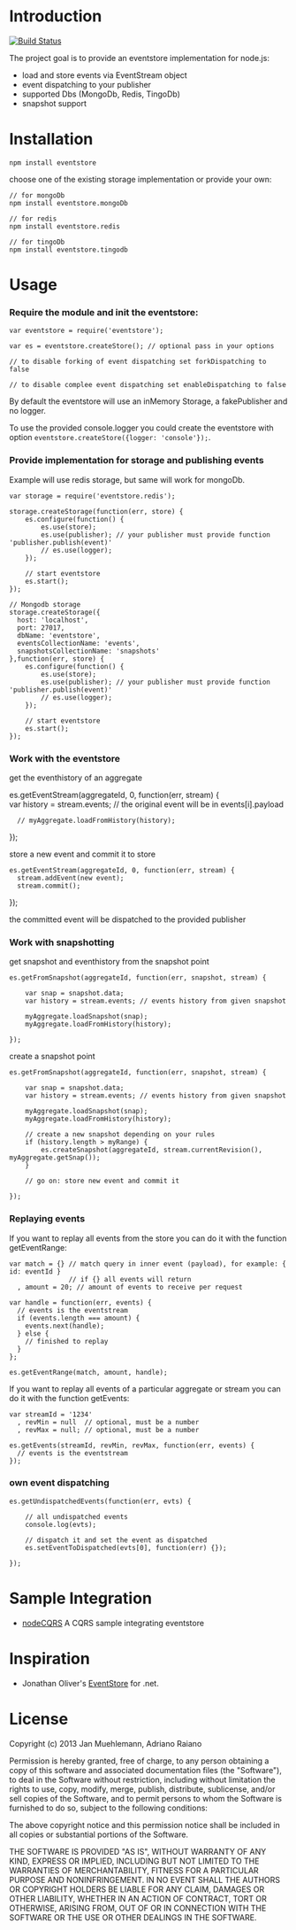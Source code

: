 # Introduction

[![Build Status](https://secure.travis-ci.org/KABA-CCEAC/nodeEventStore.png)](http://travis-ci.org/KABA-CCEAC/nodeEventStore)

The project goal is to provide an eventstore implementation for node.js:

- load and store events via EventStream object
- event dispatching to your publisher
- supported Dbs (MongoDb, Redis, TingoDb)
- snapshot support

# Installation

	npm install eventstore

choose one of the existing storage implementation or provide your own:

	// for mongoDb
	npm install eventstore.mongoDb

	// for redis
	npm install eventstore.redis

	// for tingoDb
	npm install eventstore.tingodb

# Usage

### Require the module and init the eventstore:

	var eventstore = require('eventstore');

	var es = eventstore.createStore(); // optional pass in your options
																		 // to disable forking of event dispatching set forkDispatching to false
																		 // to disable complee event dispatching set enableDispatching to false

By default the eventstore will use an inMemory Storage, a fakePublisher and no logger.

To use the provided console.logger you could create the eventstore 
with option `eventstore.createStore({logger: 'console'});`.

### Provide implementation for storage and publishing events

Example will use redis storage, but same will work for mongoDb.

	var storage = require('eventstore.redis');

	storage.createStorage(function(err, store) {
	    es.configure(function() {
	        es.use(store);
	        es.use(publisher); // your publisher must provide function 'publisher.publish(event)'
	        // es.use(logger);
	    });

	    // start eventstore
	    es.start();
	});
	
	// Mongodb storage
	storage.createStorage({
      host: 'localhost',
      port: 27017,
      dbName: 'eventstore',
      eventsCollectionName: 'events',
      snapshotsCollectionName: 'snapshots'
	},function(err, store) {
	    es.configure(function() {
	        es.use(store);
	        es.use(publisher); // your publisher must provide function 'publisher.publish(event)'
	        // es.use(logger);
	    });

	    // start eventstore
	    es.start();
	});

### Work with the eventstore

get the eventhistory of an aggregate

  es.getEventStream(aggregateId, 0, function(err, stream) {                    
      var history = stream.events; // the original event will be in events[i].payload

      // myAggregate.loadFromHistory(history);
  });

store a new event and commit it to store

	es.getEventStream(aggregateId, 0, function(err, stream) {                    
  	  stream.addEvent(new event);
      stream.commit();
  });

the committed event will be dispatched to the provided publisher

### Work with snapshotting

get snapshot and eventhistory from the snapshot point

	es.getFromSnapshot(aggregateId, function(err, snapshot, stream) {
		
		var snap = snapshot.data;
		var history = stream.events; // events history from given snapshot

		myAggregate.loadSnapshot(snap);
		myAggregate.loadFromHistory(history);

	});

create a snapshot point

	es.getFromSnapshot(aggregateId, function(err, snapshot, stream) {
		
		var snap = snapshot.data;
		var history = stream.events; // events history from given snapshot

		myAggregate.loadSnapshot(snap);
		myAggregate.loadFromHistory(history);

		// create a new snapshot depending on your rules
		if (history.length > myRange) {
			es.createSnapshot(aggregateId, stream.currentRevision(), myAggregate.getSnap());
		}

		// go on: store new event and commit it

	});

### Replaying events

If you want to replay all events from the store you can do it with the function getEventRange:

	var match = {} // match query in inner event (payload), for example: { id: eventId }
                   // if {} all events will return
      , amount = 20; // amount of events to receive per request

	var handle = function(err, events) {
	  // events is the eventstream
	  if (events.length === amount) {
	    events.next(handle);
	  } else {
	    // finished to replay
	  }
	};

	es.getEventRange(match, amount, handle);


If you want to replay all events of a particular aggregate or stream you can do it with the function getEvents:

	var streamId = '1234'
	  , revMin = null  // optional, must be a number
	  , revMax = null; // optional, must be a number

	es.getEvents(streamId, revMin, revMax, function(err, events) {
	  // events is the eventstream
	});

### own event dispatching

	es.getUndispatchedEvents(function(err, evts) {
		
		// all undispatched events
		console.log(evts);

		// dispatch it and set the event as dispatched
		es.setEventToDispatched(evts[0], function(err) {});

	});


# Sample Integration

- [nodeCQRS](https://github.com/jamuhl/nodeCQRS) A CQRS sample integrating eventstore

# Inspiration

- Jonathan Oliver's [EventStore](https://github.com/joliver/EventStore) for .net.

# License

Copyright (c) 2013 Jan Muehlemann, Adriano Raiano

Permission is hereby granted, free of charge, to any person obtaining a copy
of this software and associated documentation files (the "Software"), to deal
in the Software without restriction, including without limitation the rights
to use, copy, modify, merge, publish, distribute, sublicense, and/or sell
copies of the Software, and to permit persons to whom the Software is
furnished to do so, subject to the following conditions:

The above copyright notice and this permission notice shall be included in
all copies or substantial portions of the Software.

THE SOFTWARE IS PROVIDED "AS IS", WITHOUT WARRANTY OF ANY KIND, EXPRESS OR
IMPLIED, INCLUDING BUT NOT LIMITED TO THE WARRANTIES OF MERCHANTABILITY,
FITNESS FOR A PARTICULAR PURPOSE AND NONINFRINGEMENT. IN NO EVENT SHALL THE
AUTHORS OR COPYRIGHT HOLDERS BE LIABLE FOR ANY CLAIM, DAMAGES OR OTHER
LIABILITY, WHETHER IN AN ACTION OF CONTRACT, TORT OR OTHERWISE, ARISING FROM,
OUT OF OR IN CONNECTION WITH THE SOFTWARE OR THE USE OR OTHER DEALINGS IN
THE SOFTWARE.


